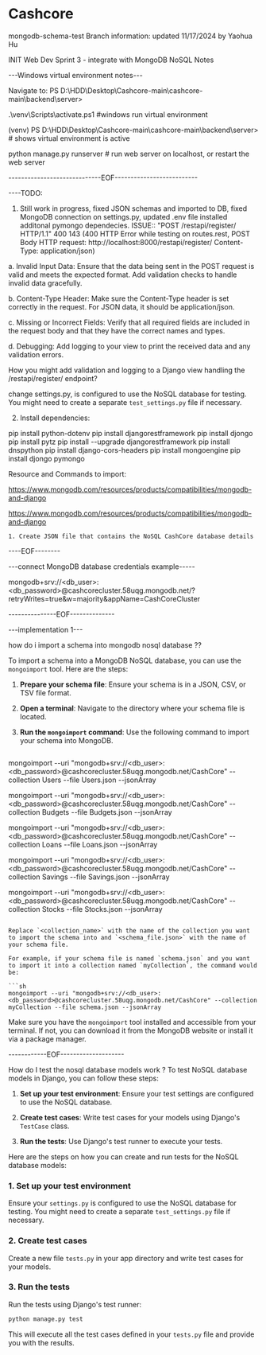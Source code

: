 # Cashcore
mongodb-schema-test Branch information: updated 11/17/2024 by Yaohua Hu

INIT Web Dev Sprint 3 - integrate with MongoDB NoSQL Notes

---Windows virtual environment notes---

Navigate to: PS D:\HDD\Desktop\Cashcore-main\cashcore-main\backend\server>

.\venv\Scripts\activate.ps1 #windows run virtual environment

(venv) PS D:\HDD\Desktop\Cashcore-main\cashcore-main\backend\server> # shows virtual environment is active


python manage.py runserver # run web server on localhost, or restart the web server

-----------------------------EOF--------------------------

----TODO:
1. Still work in progress, fixed JSON schemas and imported to DB, fixed MongoDB connection on settings.py, updated .env file installed additonal pymongo dependecies. 
 ISSUE:: "POST /restapi/register/ HTTP/1.1" 400 143 (400 HTTP Error while testing on routes.rest, POST Body HTTP request: http://localhost:8000/restapi/register/
  Content-Type: application/json)

  a. Invalid Input Data: Ensure that the data being sent in the POST request is valid and meets the expected format. Add validation checks to handle invalid data gracefully.

  b. Content-Type Header: Make sure the Content-Type header is set correctly in the request. For JSON data, it should be application/json.

  c. Missing or Incorrect Fields: Verify that all required fields are included in the request body and that they have the correct names and types.

  d. Debugging: Add logging to your view to print the received data and any validation errors.

How you might add validation and logging to a Django view handling the /restapi/register/ endpoint? 

change settings.py, is configured to use the NoSQL database for testing. You might need to create a separate `test_settings.py` file if necessary.

2. Install dependencies: 

pip install python-dotenv 
pip install djangorestframework 
pip install djongo 
pip install pytz 
pip install --upgrade djangorestframework 
pip install dnspython 
pip install django-cors-headers
pip install mongoengine
pip install djongo pymongo

Resource and Commands to import: 


https://www.mongodb.com/resources/products/compatibilities/mongodb-and-django

https://www.mongodb.com/resources/products/compatibilities/mongodb-and-django


	1. Create JSON file that contains the NoSQL CashCore database details
----EOF--------

---connect MongoDB database credentials example-----

mongodb+srv://<db_user>:<db_password>@cashcorecluster.58uqg.mongodb.net/?retryWrites=true&w=majority&appName=CashCoreCluster

---------------EOF--------------

---implementation 1---

how do i import a schema into mongodb nosql database ??

To import a schema into a MongoDB NoSQL database, you can use the `mongoimport` tool. Here are the steps:

1. **Prepare your schema file**: Ensure your schema is in a JSON, CSV, or TSV file format.

2. **Open a terminal**: Navigate to the directory where your schema file is located.

3. **Run the `mongoimport` command**: Use the following command to import your schema into MongoDB.

   ```sh
mongoimport --uri "mongodb+srv://<db_user>:<db_password>@cashcorecluster.58uqg.mongodb.net/CashCore" --collection Users --file Users.json --jsonArray 

mongoimport --uri "mongodb+srv://<db_user>:<db_password>@cashcorecluster.58uqg.mongodb.net/CashCore" --collection Budgets --file Budgets.json --jsonArray 
 
 mongoimport --uri "mongodb+srv://<db_user>:<db_password>@cashcorecluster.58uqg.mongodb.net/CashCore" --collection Loans --file Loans.json --jsonArray 
 
 mongoimport --uri "mongodb+srv://<db_user>:<db_password>@cashcorecluster.58uqg.mongodb.net/CashCore" --collection Savings --file Savings.json --jsonArray 
 
 mongoimport --uri "mongodb+srv://<db_user>:<db_password>@cashcorecluster.58uqg.mongodb.net/CashCore" --collection Stocks --file Stocks.json --jsonArray
   ```

   Replace `<collection_name>` with the name of the collection you want to import the schema into and `<schema_file.json>` with the name of your schema file.

For example, if your schema file is named `schema.json` and you want to import it into a collection named `myCollection`, the command would be:

```sh
mongoimport --uri "mongodb+srv://<db_user>:<db_password>@cashcorecluster.58uqg.mongodb.net/CashCore" --collection myCollection --file schema.json --jsonArray
```

Make sure you have the `mongoimport` tool installed and accessible from your terminal. If not, you can download it from the MongoDB website or install it via a package manager.

------------EOF--------------------


How do I test the nosql database models work ?
 To test NoSQL database models in Django, you can follow these steps:

1. **Set up your test environment**: Ensure your test settings are configured to use the NoSQL database.

2. **Create test cases**: Write test cases for your models using Django's `TestCase` class.

3. **Run the tests**: Use Django's test runner to execute your tests.

Here are the steps on how you can create and run tests for the NoSQL database models:

### 1. Set up your test environment

Ensure your `settings.py` is configured to use the NoSQL database for testing. You might need to create a separate `test_settings.py` file if necessary.

### 2. Create test cases

Create a new file `tests.py` in your app directory and write test cases for your models.


### 3. Run the tests

Run the tests using Django's test runner:

```sh
python manage.py test
```

This will execute all the test cases defined in your `tests.py` file and provide you with the results.
